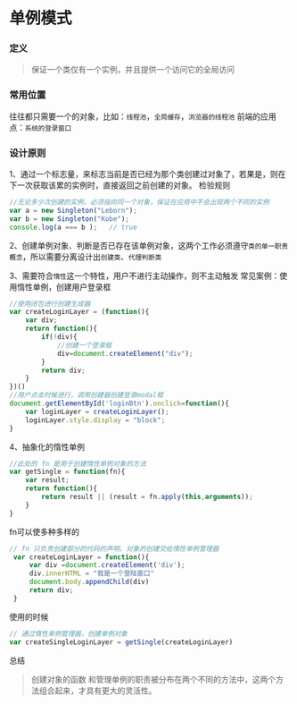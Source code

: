# 单例模式
### 定义
>保证一个类仅有一个实例，并且提供一个访问它的全局访问

### 常用位置
往往都只需要一个的对象，比如：`线程池`，`全局缓存`，`浏览器的线程池`
前端的应用点：`系统的登录窗口`

### 设计原则
1、通过一个标志量，来标志当前是否已经为那个类创建过对象了，若果是，则在下一次获取该累的实例时，直接返回之前创建的对象。
检验规则
```javascript
//无论多少次创建的实例，必须指向同一个对象，保证在应用中不会出现两个不同的实例
var a = new Singleton("Leborn");
var b = new Singleton("Kobe");
console.log(a === b );   // true   
```
2、创建单例对象、判断是否已存在该单例对象，这两个工作必须遵守`类的单一职责概念`，所以需要分离设计出`创建类`、`代理判断类`

3、需要符合`惰性`这一个特性，用户不进行主动操作，则不主动触发
常见案例：使用惰性单例，创建用户登录框
```javascript
//使用闭包进行创建生成器
var createLoginLayer = (function(){
    var div;
    return function(){
        if(!div){
            //创建一个登录框
            div=document.createElement("div");
        }
        return div;
    }
})()
//用户点击时候进行，调用创建器创建登录modal框
document.getElementById('loginBtn').onclick=function(){
    var loginLayer = createLoginLayer();
    loginLayer.style.display = "block";
}
```
4、抽象化的惰性单例
```javascript
//此处的 fn 是用于创建惰性单例对象的方法
var getSingle = function(fn){
    var result;
    return function(){
        return result || (result = fn.apply(this,arguments));
    }
}
```
fn可以使多种多样的
```js
// fn 只负责创建部分的代码的声明，对象的创建交给惰性单例管理器
 var createLoginLayer = function(){
     var div =document.createElement('div');
     div.innerHTML = "我是一个登陆窗口"
     document.body.appendChild(div)
     return div;
 }
```
使用的时候
```js
// 通过惰性单例管理器，创建单例对象
var createSingleLoginLayer = getSingle(createLoginLayer)
```
总结
> 创建对象的函数 和管理单例的职责被分布在两个不同的方法中，这两个方法组合起来，才具有更大的灵活性。

